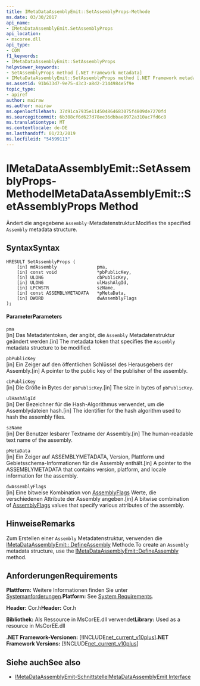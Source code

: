 ```yaml
---
title: IMetaDataAssemblyEmit::SetAssemblyProps-Methode
ms.date: 03/30/2017
api_name:
- IMetaDataAssemblyEmit.SetAssemblyProps
api_location:
- mscoree.dll
api_type:
- COM
f1_keywords:
- IMetaDataAssemblyEmit::SetAssemblyProps
helpviewer_keywords:
- SetAssemblyProps method [.NET Framework metadata]
- IMetaDataAssemblyEmit::SetAssemblyProps method [.NET Framework metadata]
ms.assetid: 91b633d7-9e75-43c3-a8d2-2144984e5f9e
topic_type:
- apiref
author: mairaw
ms.author: mairaw
ms.openlocfilehash: 37d91ca7935e114504864683075f4809de7270fd
ms.sourcegitcommit: 6b308cf6d627d78ee36dbbae8972a310ac7fd6c8
ms.translationtype: MT
ms.contentlocale: de-DE
ms.lasthandoff: 01/23/2019
ms.locfileid: "54599113"
---
```

# <a name="imetadataassemblyemitsetassemblyprops-method"></a><span data-ttu-id="96819-102">IMetaDataAssemblyEmit::SetAssemblyProps-Methode</span><span class="sxs-lookup"><span data-stu-id="96819-102">IMetaDataAssemblyEmit::SetAssemblyProps Method</span></span>
<span data-ttu-id="96819-103">Ändert die angegebene `Assembly`-Metadatenstruktur.</span><span class="sxs-lookup"><span data-stu-id="96819-103">Modifies the specified `Assembly` metadata structure.</span></span>  
  
## <a name="syntax"></a><span data-ttu-id="96819-104">Syntax</span><span class="sxs-lookup"><span data-stu-id="96819-104">Syntax</span></span>  
  
```  
HRESULT SetAssemblyProps (  
    [in] mdAssembly               pma,  
    [in] const void               *pbPublicKey,  
    [in] ULONG                    cbPublicKey,  
    [in] ULONG                    ulHashAlgId,  
    [in] LPCWSTR                  szName,  
    [in] const ASSEMBLYMETADATA   *pMetaData,  
    [in] DWORD                    dwAssemblyFlags  
);  
```  
  
#### <a name="parameters"></a><span data-ttu-id="96819-105">Parameter</span><span class="sxs-lookup"><span data-stu-id="96819-105">Parameters</span></span>  
 `pma`  
 <span data-ttu-id="96819-106">[in] Das Metadatentoken, der angibt, die `Assembly` Metadatenstruktur geändert werden.</span><span class="sxs-lookup"><span data-stu-id="96819-106">[in] The metadata token that specifies the `Assembly` metadata structure to be modified.</span></span>  
  
 `pbPublicKey`  
 <span data-ttu-id="96819-107">[in] Ein Zeiger auf den öffentlichen Schlüssel des Herausgebers der Assembly.</span><span class="sxs-lookup"><span data-stu-id="96819-107">[in] A pointer to the public key of the publisher of the assembly.</span></span>  
  
 `cbPublicKey`  
 <span data-ttu-id="96819-108">[in] Die Größe in Bytes der `pbPublicKey`.</span><span class="sxs-lookup"><span data-stu-id="96819-108">[in] The size in bytes of `pbPublicKey`.</span></span>  
  
 `ulHashAlgId`  
 <span data-ttu-id="96819-109">[in] Der Bezeichner für die Hash-Algorithmus verwendet, um die Assemblydateien hash.</span><span class="sxs-lookup"><span data-stu-id="96819-109">[in] The identifier for the hash algorithm used to hash the assembly files.</span></span>  
  
 `szName`  
 <span data-ttu-id="96819-110">[in] Der Benutzer lesbarer Textname der Assembly.</span><span class="sxs-lookup"><span data-stu-id="96819-110">[in] The human-readable text name of the assembly.</span></span>  
  
 `pMetaData`  
 <span data-ttu-id="96819-111">[in] Ein Zeiger auf ASSEMBLYMETADATA, Version, Plattform und Gebietsschema-Informationen für die Assembly enthält.</span><span class="sxs-lookup"><span data-stu-id="96819-111">[in] A pointer to the ASSEMBLYMETADATA that contains version, platform, and locale information for the assembly.</span></span>  
  
 `dwAssemblyFlags`  
 <span data-ttu-id="96819-112">[in] Eine bitweise Kombination von [AssemblyFlags](../../../../docs/framework/unmanaged-api/metadata/assemblyflags-enumeration.md) Werte, die verschiedenen Attribute der Assembly angeben.</span><span class="sxs-lookup"><span data-stu-id="96819-112">[in] A bitwise combination of [AssemblyFlags](../../../../docs/framework/unmanaged-api/metadata/assemblyflags-enumeration.md) values that specify various attributes of the assembly.</span></span>  
  
## <a name="remarks"></a><span data-ttu-id="96819-113">Hinweise</span><span class="sxs-lookup"><span data-stu-id="96819-113">Remarks</span></span>  
 <span data-ttu-id="96819-114">Zum Erstellen einer `Assembly` Metadatenstruktur, verwenden die [IMetaDataAssemblyEmit:: DefineAssembly](../../../../docs/framework/unmanaged-api/metadata/imetadataassemblyemit-defineassembly-method.md) Methode.</span><span class="sxs-lookup"><span data-stu-id="96819-114">To create an `Assembly` metadata structure, use the [IMetaDataAssemblyEmit::DefineAssembly](../../../../docs/framework/unmanaged-api/metadata/imetadataassemblyemit-defineassembly-method.md) method.</span></span>  
  
## <a name="requirements"></a><span data-ttu-id="96819-115">Anforderungen</span><span class="sxs-lookup"><span data-stu-id="96819-115">Requirements</span></span>  
 <span data-ttu-id="96819-116">**Plattform:** Weitere Informationen finden Sie unter [Systemanforderungen](../../../../docs/framework/get-started/system-requirements.md).</span><span class="sxs-lookup"><span data-stu-id="96819-116">**Platform:** See [System Requirements](../../../../docs/framework/get-started/system-requirements.md).</span></span>  
  
 <span data-ttu-id="96819-117">**Header:** Cor.h</span><span class="sxs-lookup"><span data-stu-id="96819-117">**Header:** Cor.h</span></span>  
  
 <span data-ttu-id="96819-118">**Bibliothek:** Als Ressource in MsCorEE.dll verwendet</span><span class="sxs-lookup"><span data-stu-id="96819-118">**Library:** Used as a resource in MsCorEE.dll</span></span>  
  
 <span data-ttu-id="96819-119">**.NET Framework-Versionen:** [!INCLUDE[net_current_v10plus](../../../../includes/net-current-v10plus-md.md)]</span><span class="sxs-lookup"><span data-stu-id="96819-119">**.NET Framework Versions:** [!INCLUDE[net_current_v10plus](../../../../includes/net-current-v10plus-md.md)]</span></span>  
  
## <a name="see-also"></a><span data-ttu-id="96819-120">Siehe auch</span><span class="sxs-lookup"><span data-stu-id="96819-120">See also</span></span>
- [<span data-ttu-id="96819-121">IMetaDataAssemblyEmit-Schnittstelle</span><span class="sxs-lookup"><span data-stu-id="96819-121">IMetaDataAssemblyEmit Interface</span></span>](../../../../docs/framework/unmanaged-api/metadata/imetadataassemblyemit-interface.md)
